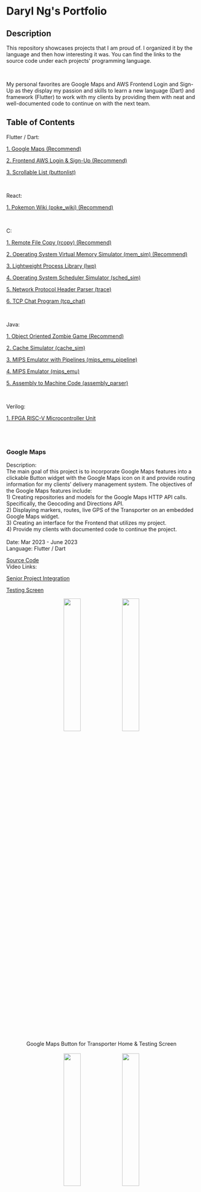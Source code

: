# Daryl Ng's Portfolio


## Description

This repository showcases projects that I am proud of. I organized it by the language and then how interesting it was.
You can find the links to the source code under each projects' programming language.

<br>

My personal favorites are Google Maps and AWS Frontend Login and Sign-Up as they display my passion and skills to learn a new language (Dart)
and framework (Flutter) to work with my clients by providing them with neat and well-documented code to continue on with the next team.

## Table of Contents

Flutter / Dart:

[1. Google Maps (Recommend)](#google-maps)

[2. Frontend AWS Login & Sign-Up (Recommend)](#frontend-aws-login--sign-up)

[3. Scrollable List (buttonlist)](#buttonlist)
<p>
<br>
</p>

React:

[1. Pokemon Wiki (poke_wiki) (Recommend)](#poke_wiki)
<p>
<br>
</p>

C:

[1. Remote File Copy (rcopy) (Recommend)](#rcopy)

[2. Operating System Virtual Memory Simulator (mem_sim) (Recommend)](#mem_sim)

[3. Lightweight Process Library (lwp)](#lwp)

[4. Operating System Scheduler Simulator (sched_sim)](#sched_sim)

[5. Network Protocol Header Parser (trace)](#trace)

[6. TCP Chat Program (tcp_chat)](#tcp_chat)
<p>
<br>
</p>

Java:

[1. Object Oriented Zombie Game (Recommend)](#zombie_game)

[2. Cache Simulator (cache_sim)](#cache_sim)

[3. MIPS Emulator with Pipelines (mips_emu_pipeline)](#mips_emu_pipeline)

[4. MIPS Emulator (mips_emu)](#mips_emu)

[5. Assembly to Machine Code (assembly_parser)](#assembly_parser)
<p>
<br>
</p>

Verilog:

[1. FPGA RISC-V Microcontroller Unit](#risc-v_mcu)
<p>
<br><br>
</p>


### Google Maps
<p>
Description: 
  <br>
The main goal of this project is to incorporate Google Maps features into a clickable Button widget
with the Google Maps icon on it and provide routing information for my clients’ delivery management
system. The objectives of the Google Maps features include:
  <br>
1) Creating repositories and models for the Google Maps HTTP API calls. Specifically, the Geocoding
and Directions API.
  <br>
2) Displaying markers, routes, live GPS of the Transporter on an embedded Google Maps widget.
  <br>
3) Creating an interface for the Frontend that utilizes my project.
  <br>
4) Provide my clients with documented code to continue the project.
  <br>
  <br>
Date: Mar 2023 - June 2023
  <br>
Language: Flutter / Dart
  <br>

[Source Code](https://github.com/darylng154/package_system/tree/main/features/google_maps)
  <br>
Video Links:
  <br>
</p>

[Senior Project Integration](https://youtu.be/KrYpAGAOGGo)

[Testing Screen](https://youtu.be/0bY0WnmrB9Q)


<p align = "center">
<img src = "https://github.com/darylng154/Projects/blob/main/README_files/google_maps/transporter_home.png?raw=true" width=30% height=30%>
<img src = "https://github.com/darylng154/Projects/blob/main/README_files/google_maps/testing_screen.png?raw=true" width=30% height=30%>
  <br>
Google Maps Button for Transporter Home & Testing Screen
  <br>
  <br>

<img src = "https://github.com/darylng154/Projects/blob/main/README_files/google_maps/slo_to_san_diego_form.png?raw=true" width=30% height=30%>
<img src = "https://github.com/darylng154/Projects/blob/main/README_files/google_maps/slo_to_san_diego_map.png?raw=true" width=30% height=30%>
  <br>
Shipment From San Luis Obispo to San Diego
  <br>
  <br>

<img src = "https://github.com/darylng154/Projects/blob/main/README_files/google_maps/testing_1.png?raw=true" width=30% height=30%>
<img src = "https://github.com/darylng154/Projects/blob/main/README_files/google_maps/testing_2.png?raw=true" width=30% height=30%>
  <br>
Markers & Route of All Packages in a Route
  <br>
  <br>

<img src = "https://github.com/darylng154/Projects/blob/main/README_files/google_maps/testing_1_pickup.png?raw=true" width=30% height=30%>
<img src = "https://github.com/darylng154/Projects/blob/main/README_files/google_maps/testing_1_dest.png?raw=true" width=30% height=30%>
  <br>
Origin & Destination of the Rotue
  <br>
  <br>

<img src = "https://github.com/darylng154/Projects/blob/main/README_files/google_maps/testing_3.1.png?raw=true" width=30% height=30%>
<img src = "https://github.com/darylng154/Projects/blob/main/README_files/google_maps/testing_3.2.png?raw=true" width=30% height=30%>
  <br>
Live GPS tracking of Transporter's Current Location
  <br>
  <br>
</p>

[Back to Table of Contents](#table-of-contents)

<br>

### Frontend AWS Login & Sign-Up
<p>
Description: 
  <br>
Users can login or create an account that will be stored in the backend. When creating a new account, users can select their desired account type so they will be routed to the correct page upon logging in. After submitting all fields, the user will be sent a verification code in their email to verify their account. Once a verified account logs in, they are routed to a page based on account type (shipper, transporter, dispatcher, or admin). From there, each actor (account type) has certain actions and pages available to them.
  <br>
  <br>
Date: Jan 2023 - Mar 2023
  <br>
Language: Flutter / Dart
  <br>
    
[Source Code](https://github.com/darylng154/package_system/tree/main/features)
  <br>
Video Links:
  <br>
</p>

[Login & Sign-Up Demo](https://youtu.be/BlXclX1P92Q)
<br>

<p align = "center">
<img src = "https://github.com/darylng154/Projects/blob/main/README_files/aws_login_signup/login.png?raw=true" width=30% height=30%>
<img src = "https://github.com/darylng154/Projects/blob/main/README_files/aws_login_signup/account.png?raw=true" width=30% height=30%>
  <br>
Login/Sign-up screen with screen to enter Account details.
  <br>
  <br>

<img src = "https://github.com/darylng154/Projects/blob/main/README_files/aws_login_signup/auth.png?raw=true" width=80% height=80%>
  <br>
Authentication code in the user's email after clicking "Create an Account" button.
  <br>
  <br>
<img src = "https://github.com/darylng154/Projects/blob/main/README_files/aws_login_signup/code.png?raw=true" width=30% height=30%>
  <br>
User entering the recieved Authentication code to finalize Account creation.
  <br>
  <br>

<img src = "https://github.com/darylng154/Projects/blob/main/README_files/aws_login_signup/logging_shipper.png?raw=true" width=30% height=30%>
<img src = "https://github.com/darylng154/Projects/blob/main/README_files/aws_login_signup/shipper.png?raw=true" width=30% height=30%>
  <br>
Logging into a Shipper Account.
  <br>
  <br>
</p>

[Back to Table of Contents](#table-of-contents)

<br>

### buttonlist
<p>
Description: 
  <br>
Client requested an infinite scrollable package list for Android & IOS in 10 weeks using Flutter.
  <br>
  <br>
Date: Sept 2023 - Dec 2023
  <br>
Language: Flutter / Dart
  <br>
    
[Source Code](https://github.com/darylng154/package_system/tree/main/widget/non_feature_widgets/button)
</p>

<p align = "center">
<img src = "https://github.com/darylng154/Projects/blob/main/README_files/buttonlist/buttonlist_classes.png?raw=true" width=50% height=50%>
  <br>
List of key features of buttonlist
  <br>
  <br>
<img src = "https://github.com/darylng154/Projects/blob/main//README_files/buttonlist/buttonlist_features.png?raw=true" width=50% height=50%>
  <br>
List of classes used in buttonlist
  <br>
  <br>
</p>

[Back to Table of Contents](#table-of-contents)

<br>

### poke_wiki
<p>
Description: 
  <br>
Want to view all your favorite pokemons? Come to PokeWiki, to see Pokemon's details from it's number, name, description, types, abilities, height, weight, and background. Select your favorite Pokemons with the heart after logging in. Filter by it's name or types (up to many). Use the "Add Pokemon" Form to add your favorite Pokemons from Numbers 1 to 807! Come join us today at PokeWiki!
  <br>
  <br>
Date: Jan 2022 - Mar 2022
  <br>
Language: React
  <br>

[Source Code](https://github.com/darylng154/portfolio/tree/poke_wiki)
  <br>
</p>

<p align = "center">
<img src = "https://github.com/darylng154/Projects/blob/main/README_files/poke_wiki/home.png?raw=true" width=75% height=75%>
  <br>
Pokemone Wiki Home page.
  <br>
  <br>
</p>

<p align = "center">
<img src = "https://github.com/darylng154/Projects/blob/main/README_files/poke_wiki/table.png?raw=true" width=75% height=75%>
  <br>
Table of Pokemon page.
  <br>
  <br>
</p>

<p align = "center">
<img src = "https://github.com/darylng154/Projects/blob/main/README_files/poke_wiki/filter_name.png?raw=true" width=75% height=75%>
  <br>
Table of Pokemon filtered by name.
  <br>
  <br>
</p>

<p align = "center">
<img src = "https://github.com/darylng154/Projects/blob/main/README_files/poke_wiki/filter_types.png?raw=true" width=75% height=75%>
  <br>
Table of Pokemon filtered by one or more types.
  <br>
  <br>
</p>

<p align = "center">
<img src = "https://github.com/darylng154/Projects/blob/main/README_files/poke_wiki/pokemon.png?raw=true" width=75% height=75%>
  <br>
Individual page for each Pokemon.
  <br>
  <br>
</p>

<p align = "center">
<img src = "https://github.com/darylng154/Projects/blob/main/README_files/poke_wiki/add_pokemon.png?raw=true" width=75% height=75%>
  <br>
Page to add Pokemons into the Table and Database.
  <br>
  <br>
</p>

<p align = "center">
<img src = "https://github.com/darylng154/Projects/blob/main/README_files/poke_wiki/login.png?raw=true" width=75% height=75%>
  <br>
Login Page to favorite Pokemons.
  <br>
  <br>
</p>

[Back to Table of Contents](#table-of-contents)

<br>

### rcopy
<p>
Description: 
  <br>
Remote file copy using UDP with sliding window flow control that uses selective-reject ARQ. There are 2 programs: one for the server and the other for the client (rcopy).
Supports error recovery when packets are lost or corrupted on server and client side. Also supports multiple clients coping different files at once.
  <br>
  <br>
Date: Feb 2023
  <br>
Language: C
  <br>

[Source Code](https://github.com/darylng154/portfolio/tree/rcopy)
  <br>
</p>

<p align = "center">
<img src = "https://github.com/darylng154/Projects/blob/main/README_files/rcopy/small_no_drops.png?raw=true" width=75% height=75%>
  <br>
Small file (279 Bytes) transfer with 0% (0.0) error percent.
  <br>
  <br>
</p>

<p align = "center">
<img src = "https://github.com/darylng154/Projects/blob/main/README_files/rcopy/big50_drops.png?raw=true" width=75% height=75%>
  <br>
Big file (424,232 Bytes) transfer with 1% (0.1) error percent.
  <br>
  <br>
</p>

[Back to Table of Contents](#table-of-contents)

<br>

### mem_sim
<p>
Description: 
  <br>
Operating System Virtual Memory simulator, which translates virtual memory addresses (like those that come from a process) to physical memory addresses (as managed by
the operating system). Only focuses on read operations using a Translation Lookaside Buffer (TLB), Page Table, Backing store, and Simulated Physical memory.
  <br>
  <br>
Date: May 2023
  <br>
Language: C
  <br>

[Source Code](https://github.com/darylng154/portfolio/tree/mem_sim)
  <br>
</p>

<p align = "center">
<img src = "https://github.com/darylng154/Projects/blob/main/README_files/mem_sim/demo.png?raw=true" width=75% height=75%>
  <br>
Terminal output of the Virtual memory simulator using FIFO.
  <br>
  <br>
</p>

[Back to Table of Contents](#table-of-contents)

<br>

### lwp
<p>
Description: 
  <br>
Creates an independent thread to control a sequence of executed instructions that is executing in the same address space of another lightweight process.
Modifies the process' stack registers/pointers to jump and execute a different function that was not in the original context.
  <br>
  <br>
Date: Apr 2023
  <br>
Language: C
  <br>

[Source Code](https://github.com/darylng154/portfolio/tree/lwp)
  <br>
</p>

<p align = "center">
<img src = "https://github.com/darylng154/Projects/blob/main/README_files/lwp/demo.png?raw=true" width=75% height=75%>
  <br>
Creating and using a LWP thread in numbermain's stack.
  <br>
  <br>
</p>

[Back to Table of Contents](#table-of-contents)

<br>

### sched_sim
<p>
Description: 
  <br>
Operating System Scheduler simulator that supports multiple scheduling algorithms, and computes the turnaround and wait times for each job submitted to the simulator.
Job file contains a list of jobs' burst and arrival times in any order.
  <br>
  <br>
Date: May 2023
  <br>
Language: C
  <br>

[Source Code](https://github.com/darylng154/portfolio/tree/sched_sim)
  <br>
</p>

<p align = "center">
<img src = "https://github.com/darylng154/Projects/blob/main/README_files/sched_sim/demo.png?raw=true" width=50% height=50%>
  <br>
Terminal output of the Schedule Simulator for all supported algorithms.
  <br>
  <br>
</p>

[Back to Table of Contents](#table-of-contents)

<br>

### trace
<p>
Description: 
  <br>
Parses Ethernet, ARP, IP: ICMP, TCP, UDP Header information from Wire Shark Pcap files to an outputted file.
  <br>
  <br>
Date: Jan 2023
  <br>
Language: C
  <br>

[Source Code](https://github.com/darylng154/portfolio/tree/trace)
  <br>
</p>

<p align = "center">
<img src = "https://github.com/darylng154/Projects/blob/main/README_files/trace/trace-1.png?raw=true" width=50% height=50%>
  <br>
Packet #22's Ethernet, IP, TCP Header information parsed.
  <br>
  <br>
</p>

[Back to Table of Contents](#table-of-contents)

<br>

### tcp_chat
<p>
Description: 
  <br>
TCP Chat program. There are 2 programs: one for the server and the other for the client(s). You can check who is logged and send messages to users in real time. 
Uses my own Handle/Client Table that is a dynamically allocated array to keep track of the users logged in. The supported commands are described in the README.
  <br>
  <br>
Date: Feb 2023
  <br>
Language: C
  <br>

[Source Code](https://github.com/darylng154/portfolio/tree/tcp_chat)
  <br>
</p>

<p align = "center">
<img src = "https://github.com/darylng154/Projects/blob/main/README_files/tcp_chat/demo.png?raw=true" width=75% height=75%>
  <br>
Multiple users talking to each other on the server.
  <br>
  <br>
</p>

[Back to Table of Contents](#table-of-contents)

<br>

### zombie_game
<p>
Description: 
  <br>
•	Developed entities that interact with each other and their PImage grid environment
  <br>
•	Implemented A* Search Algorithm to improve entities' pathing strategy from Depth First Search
  <br>
•	Employed Object Oriented Programming inheritance and polymorphism to manage and simplify dynamic entities' interactions while maintaining its hierarchy
  <br>
•	Utilized Streams to filter and map grid Points our entities can actually move to in our A* Algorithm
  <br>
  <br>
Date: Nov 2020
  <br>
Language: Java
  <br>

[Source Code](https://github.com/darylng154/Project-5)
  <br>
</p>

<p align = "center">
<img src = "https://github.com/darylng154/Projects/blob/main/README_files/zombie_game/game.png?raw=true" width=80% height=80%>
  <br>
Zombies chasing after Fish who can turn into other entities.
  <br>
  <br>
<img src = "https://github.com/darylng154/Projects/blob/main//README_files/zombie_game/entity.png?raw=true" width=80% height=80%>
  <br>
XML Graph of the Entity Hierarchy.
  <br>
  <br>
<img src = "https://github.com/darylng154/Projects/blob/main//README_files/zombie_game/world.png?raw=true" width=80% height=80%>
  <br>
XML Graph of the World Hierarchy.
  <br>
  <br>
</p>

[Back to Table of Contents](#table-of-contents)

<br>

### cache_sim
<p>
Description: 
  <br>
Cache Simulator: Models 7 different cache configs and prints: # of hits & hit rate & etc.
  <br>
  <br>
Date: Jan 2022 - Mar 2022
  <br>
Language: Java
  <br>

[Source Code](https://github.com/darylng154/portfolio/tree/cache_sim)
  <br>
</p>

<p align = "center">
<img src = "https://github.com/darylng154/Projects/blob/main/README_files/cache_sim/cache_sim-1.png?raw=true" width=50% height=50%>
  <br>
Terminal Output of Cache Simulator (1)
  <br>
  <br>
<img src = "https://github.com/darylng154/Projects/blob/main//README_files/cache_sim/cache_sim-2.png?raw=true" width=50% height=50%>
  <br>
Terminal Output of Cache Simulator (2)
  <br>
  <br>
</p>

[Back to Table of Contents](#table-of-contents)

<br>

### mips_emu_pipeline
<p>
Description: 
  <br>
MIPS Emulator with Pipelines. Runs basic MIPS assembly program while passing instr to pipelines.
  <br>
  <br>
Date: Jan 2022 - Mar 2022
  <br>
Language: Java
  <br>

[Source Code](https://github.com/darylng154/portfolio/tree/mips_emu_pipeline)
  <br>
</p>

<p align = "center">
<img src = "https://github.com/darylng154/Projects/blob/main/README_files/mips_emu_pipeline/mips_emu_pipeline-1.png?raw=true" width=50% height=50%>
  <br>
Terminal Output of MIPS Emulator with Pipelines (1)
  <br>
  <br>
<img src = "https://github.com/darylng154/Projects/blob/main//README_files/mips_emu_pipeline/mips_emu_pipeline-2.png?raw=true" width=50% height=50%>
  <br>
Terminal Output of MIPS Emulator with Pipelines (2)
  <br>
  <br>
<img src = "https://github.com/darylng154/Projects/blob/main/README_files/mips_emu_pipeline/mips_emu_pipeline-3.png?raw=true" width=50% height=50%>
  <br>
Terminal Output of MIPS Emulator with Pipelines (3)
  <br>
  <br>
</p>

[Back to Table of Contents](#table-of-contents)

<br>

### mips_emu
<p>
Description: 
  <br>
MIPS Emulator. Runs basic MIPS assembly program.
  <br>
  <br>
Date: Jan 2022 - Mar 2022
  <br>
Language: Java
  <br>

[Source Code](https://github.com/darylng154/portfolio/tree/mips_emu)
  <br>
</p>

<p align = "center">
<img src = "https://github.com/darylng154/Projects/blob/main/README_files/mips_emu/mips_emu-1.png?raw=true" width=50% height=50%>
  <br>
Terminal Output of MIPS Emulator (1)
  <br>
  <br>
<img src = "https://github.com/darylng154/Projects/blob/main//README_files/mips_emu/mips_emu-2.png?raw=true" width=50% height=50%>
  <br>
Terminal Output of MIPS Emulator (2)
  <br>
  <br>
<img src = "https://github.com/darylng154/Projects/blob/main/README_files/mips_emu/mips_emu-3.png?raw=true" width=50% height=50%>
  <br>
erminal Output of MIPS Emulator (3)
  <br>
  <br>
</p>

[Back to Table of Contents](#table-of-contents)

<br>

### assembly_parser
<p>
Description: 
  <br>
Translates / Parses Assembly Program to Machine Code (Binary).
  <br>
  <br>
Date: Jan 2022 - Mar 2022
  <br>
Language: Java
  <br>

[Source Code](https://github.com/darylng154/portfolio/tree/assembly_parser)
  <br>
</p>

<p align = "center">
<img src = "https://github.com/darylng154/Projects/blob/main/README_files/assembly_parser/assembly_parser-1.png?raw=true" width=50% height=50%>
  <br>
Output File after Assembly Code is parsed into Machine Code.
  <br>
  <br>
</p>

[Back to Table of Contents](#table-of-contents)

<br>

### risc-v_mcu
<p>
Description: 
  <br>
Engineered a microcontroller on a Basys 3 FPGA board using Verilog in Vivado to parse and run assembly as RISC-V instructions.
  <br>
• Created a Program Counter, Branch Address Generator, Decoder, etc to translate, step, and jump through machine code instructions in Memory
  <br>
•	Built a Register File and Arithmetic Logic Unit to manipulate data and differentiate what the current instruction is based on its opcode
  <br>
•	Implemented interrupt service routines by adding a Control and Status Register to give the system more flexibility in the program flow
  <br>
•	Utilized Vivado's test bench simulator to test and ensure accurate data, behavior, and clock cycle timing  
  <br>
  <br>
Date: Apr 2021 - May 2021
  <br>
Language: Verilog
  <br>

[Source Code](https://github.com/darylng154/portfolio/tree/risc-v_mcu)
  <br>
</p>

<p align = "center">
<img src = "https://github.com/darylng154/Projects/blob/main/README_files/risc-v_mcu/schematic.png?raw=true" width=80% height=80%>
  <br>
Schematic of the complete RISC-V Microcontroller developed.
  <br>
  <br>
</p>

<p align = "center">
<img src = "https://github.com/darylng154/Projects/blob/main/README_files/risc-v_mcu/isr_sim.png?raw=true" width=80% height=80%>
  <br>
Simulation result of the interruption service routine test bench.
  <br>
  <br>
</p>

[Back to Table of Contents](#table-of-contents)

<br>